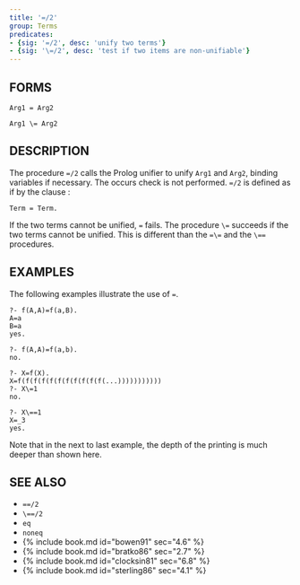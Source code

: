 ```yaml
---
title: '=/2'
group: Terms
predicates:
- {sig: '=/2', desc: 'unify two terms'}
- {sig: '\=/2', desc: 'test if two items are non-unifiable'}
---
```


## FORMS

```
Arg1 = Arg2

Arg1 \= Arg2
```

## DESCRIPTION

The procedure `=/2` calls the Prolog unifier to unify `Arg1` and `Arg2`, binding variables if necessary. The occurs check is not performed. `=/2` is defined as if by the clause :

`Term = Term.`

If the two terms cannot be unified, `=` fails. The procedure `\=` succeeds if the two terms cannot be unified. This is different than the `=\=` and the `\==` procedures.


## EXAMPLES

The following examples illustrate the use of `=`.

```
?- f(A,A)=f(a,B).
A=a
B=a
yes.
```

```
?- f(A,A)=f(a,b).
no.
```

```
?- X=f(X).
X=f(f(f(f(f(f(f(f(f(f(f(...)))))))))))
?- X\=1
no.
```

```
?- X\==1
X=_3
yes.
```

Note that in the next to last example, the depth of the printing is much deeper than shown here.


## SEE ALSO

- `==/2`
- `\==/2`
- `eq`
- `noneq`
- {% include book.md id="bowen91"    sec="4.6" %}
- {% include book.md id="bratko86"   sec="2.7" %}
- {% include book.md id="clocksin81" sec="6.8" %}
- {% include book.md id="sterling86" sec="4.1" %}
